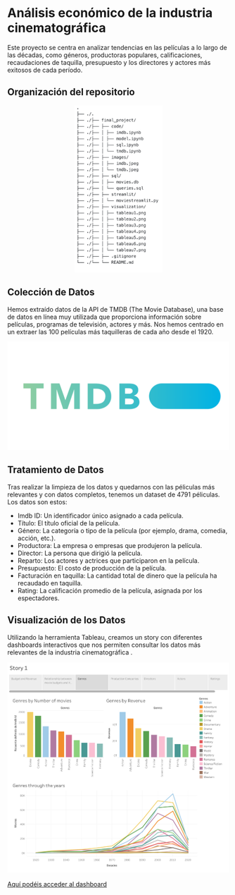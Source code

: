 # Análisis económico de la industria cinematográfica

Este proyecto se centra en analizar tendencias en las películas a lo largo de las décadas, como géneros, productoras populares, calificaciones, recaudaciones de taquilla, presupuesto y los directores y actores más exitosos de cada período.


## Organización del repositorio

<p align="center">
<img src="images/tree.png" style="width: 200px; height: auto;">
</p>


## Colección de Datos

Hemos extraído datos de la API de TMDB (The Movie Database), una base de datos en línea muy utilizada que proporciona información sobre películas, programas de televisión, actores y más. Nos hemos centrado en un extraer las 100 películas más taquilleras de cada año desde el 1920.


<p align="center">
<img src="images/tmdb.png" style="width: 600px; height: auto;">
</p>


## Tratamiento de Datos

Tras realizar la limpieza de los datos y quedarnos con las péliculas más relevantes y con datos completos, tenemos un dataset de 4791 péliculas. Los datos son estos: 

- Imdb ID: Un identificador único asignado a cada película.
- Título: El título oficial de la película.
- Género: La categoría o tipo de la película (por ejemplo, drama, comedia, acción, etc.).
- Productora: La empresa o empresas que produjeron la película.
- Director: La persona que dirigió la película.
- Reparto: Los actores y actrices que participaron en la película.
- Presupuesto: El costo de producción de la película.
- Facturación en taquilla: La cantidad total de dinero que la película ha recaudado en taquilla.
- Rating: La calificación promedio de la película, asignada por los espectadores.


## Visualización de los Datos
Utilizando la herramienta Tableau, creamos un story con diferentes dashboards interactivos que nos permiten consultar los datos más relevantes de la industria cinematográfica .

<p align="center">
<img src="images/tableau3.png" style="width: 600px; height: auto;">
</p>

[Aquí podéis acceder al dashboard](https://public.tableau.com/app/profile/zakaria.alattar.kada/viz/MoviedashboardDefinitive/Story1?publish=yes)

